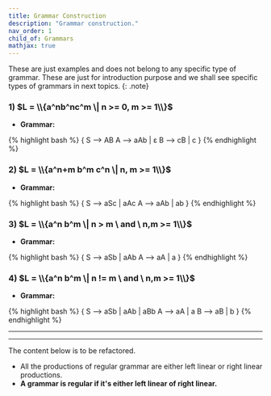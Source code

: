 ```yaml
---
title: Grammar Construction
description: "Grammar construction."
nav_order: 1
child_of: Grammars
mathjax: true
---
```


These are just examples and does not belong to any specific type of grammar. These are just for introduction purpose and we shall see specific types of grammars in next topics.
{: .note}

### 1) $L = \\{a^nb^nc^m \| n >= 0, m >= 1\\}$

- **Grammar:**

{% highlight bash %}
{
    S --> AB
    A --> aAb | ε
    B --> cB | c
}
{% endhighlight %}

### 2) $L = \\{a^n+m b^m c^n \| n, m >= 1\\}$

- **Grammar:**

{% highlight bash %}
{
    S --> aSc | aAc
    A --> aAb | ab
}
{% endhighlight %}

### 3) $L = \\{a^n b^m \| n > m \ and \ n,m >= 1\\}$

- **Grammar:**

{% highlight bash %}
{
    S --> aSb | aAb
    A --> aA | a
}
{% endhighlight %}

### 4) $L = \\{a^n b^m \| n != m \ and \ n,m >= 1\\}$

- **Grammar:**

{% highlight bash %}
{
    S --> aSb | aAb | aBb
    A --> aA | a
    B --> aB | b
}
{% endhighlight %}

***
***

The content below is to be refactored.

- All the productions of regular grammar are either left linear or right linear productions.
- **A grammar is regular if it's either left linear of right linear.**

